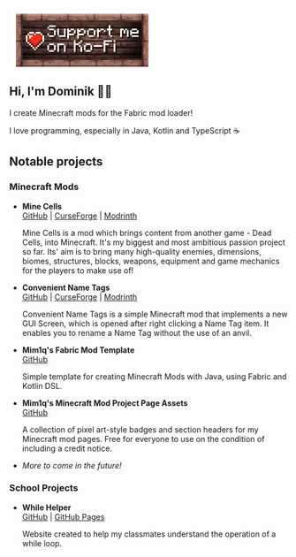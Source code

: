 [![Support me on Ko-Fi](https://raw.githubusercontent.com/mim1q/ModPageAssets/main/badges/ko-fi.png)](https://ko-fi.com/mim1q)

## Hi, I'm Dominik :wave::smiley_cat:

I create Minecraft mods for the Fabric mod loader!

I love programming, especially in Java, Kotlin and TypeScript :coffee:

## Notable projects

### **Minecraft Mods**

- **Mine Cells**  
  [GitHub](https://github.com/mim1q/MineCells) | [CurseForge](https://www.curseforge.com/minecraft/mc-mods/minecells) | [Modrinth](https://modrinth.com/mod/minecells)
  
  Mine Cells is a mod which brings content from another game - Dead Cells, into Minecraft. It's my biggest and most ambitious passion project so far. Its' aim is to bring many high-quality enemies, dimensions, biomes, structures, blocks, weapons, equipment and game mechanics for the players to make use of!
  
- **Convenient Name Tags**  
  [GitHub](https://github.com/mim1q/ConvenientNameTags) | [CurseForge](https://www.curseforge.com/minecraft/mc-mods/convenient-name-tags) | [Modrinth](https://modrinth.com/mod/convenient-name-tags)
  
  Convenient Name Tags is a simple Minecraft mod that implements a new GUI Screen, which is opened after right clicking a Name Tag item.
  It enables you to rename a Name Tag without the use of an anvil.

- **Mim1q's Fabric Mod Template**  
  [GitHub](https://github.com/mim1q/Mim1qFabricTemplate)

  Simple template for creating Minecraft Mods with Java, using Fabric and Kotlin DSL.

- **Mim1q's Minecraft Mod Project Page Assets**  
  [GitHub](https://github.com/mim1q/ModPageAssets)

  A collection of pixel art-style badges and section headers for my Minecraft mod pages. Free for everyone to use on the condition of including a credit notice.

- *More to come in the future!*

### **School Projects**

- **While Helper**  
  [GitHub](https://github.com/mim1q/WhileHelper) | [GitHub Pages](https://mim1q.github.io/WhileHelper/index_en.html)
  
  Website created to help my classmates understand the operation of a while loop.
